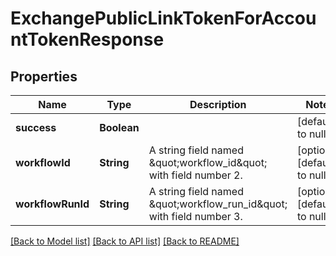 # ExchangePublicLinkTokenForAccountTokenResponse
## Properties

| Name | Type | Description | Notes |
|------------ | ------------- | ------------- | -------------|
| **success** | **Boolean** |  | [default to null] |
| **workflowId** | **String** | A string field named \&quot;workflow_id\&quot; with field number 2. | [optional] [default to null] |
| **workflowRunId** | **String** | A string field named \&quot;workflow_run_id\&quot; with field number 3. | [optional] [default to null] |

[[Back to Model list]](../README.md#documentation-for-models) [[Back to API list]](../README.md#documentation-for-api-endpoints) [[Back to README]](../README.md)

